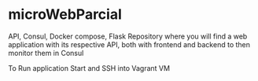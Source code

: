 # microWebParcial
API, Consul, Docker compose, Flask
Repository where you will find a web application with its respective API, both with frontend and backend to then monitor them in Consul

To Run application
Start and SSH into Vagrant VM
